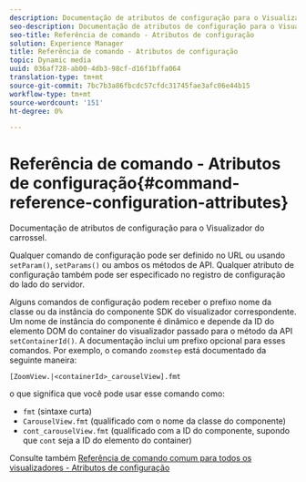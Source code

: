 ```yaml
---
description: Documentação de atributos de configuração para o Visualizador do carrossel.
seo-description: Documentação de atributos de configuração para o Visualizador do carrossel.
seo-title: Referência de comando - Atributos de configuração
solution: Experience Manager
title: Referência de comando - Atributos de configuração
topic: Dynamic media
uuid: 036af728-ab00-4db3-98cf-d16f1bffa064
translation-type: tm+mt
source-git-commit: 7bc7b3a86fbcdc57cfdc31745fae3afc06e44b15
workflow-type: tm+mt
source-wordcount: '151'
ht-degree: 0%

---
```



# Referência de comando - Atributos de configuração{#command-reference-configuration-attributes}

Documentação de atributos de configuração para o Visualizador do carrossel.

Qualquer comando de configuração pode ser definido no URL ou usando `setParam()`, `setParams()` ou ambos os métodos de API. Qualquer atributo de configuração também pode ser especificado no registro de configuração do lado do servidor.

Alguns comandos de configuração podem receber o prefixo nome da classe ou da instância do componente SDK do visualizador correspondente. Um nome de instância do componente é dinâmico e depende da ID do elemento DOM do container do visualizador passado para o método da API `setContainerId()`. A documentação inclui um prefixo opcional para esses comandos. Por exemplo, o comando `zoomstep` está documentado da seguinte maneira:

`[ZoomView.|<containerId>_carouselView].fmt`

o que significa que você pode usar esse comando como:

* `fmt` (sintaxe curta)
* `CarouselView.fmt` (qualificado com o nome da classe do componente)
* `cont_carouselView.fmt` (qualificado com a ID do componente, supondo que  `cont` seja a ID do elemento do container)

Consulte também [Referência de comando comum para todos os visualizadores - Atributos de configuração](../../../r-html5-viewer-20-cmdref-configattrib/r-html5-viewer-20-cmdref-configattrib.md#concept-850e0f2c49b949deb7cfbfd330d329bd)
